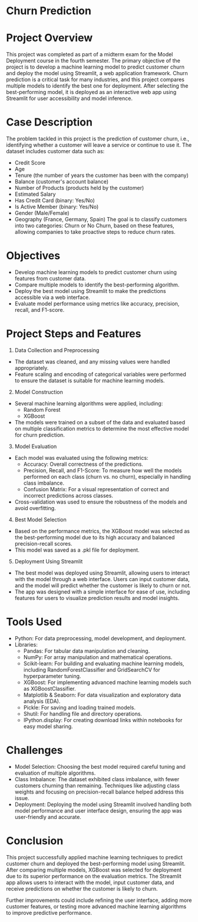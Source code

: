 # Churn Prediction
# Project Overview
This project was completed as part of a midterm exam for the Model Deployment course in the fourth semester. 
The primary objective of the project is to develop a machine learning model to predict customer churn and deploy the model using Streamlit, a web application framework. 
Churn prediction is a critical task for many industries, and this project compares multiple models to identify the best one for deployment. 
After selecting the best-performing model, it is deployed as an interactive web app using Streamlit for user accessibility and model inference.

# Case Description
The problem tackled in this project is the prediction of customer churn, i.e., 
identifying whether a customer will leave a service or continue to use it. 
The dataset includes customer data such as:
  - Credit Score
  - Age
  - Tenure (the number of years the customer has been with the company)
  - Balance (customer's account balance)
  - Number of Products (products held by the customer)
  - Estimated Salary
  - Has Credit Card (binary: Yes/No)
  - Is Active Member (binary: Yes/No)
  - Gender (Male/Female)
  - Geography (France, Germany, Spain)
The goal is to classify customers into two categories: Churn or No Churn, based on these features,
allowing companies to take proactive steps to reduce churn rates.

# Objectives
- Develop machine learning models to predict customer churn using features from customer data.
- Compare multiple models to identify the best-performing algorithm.
- Deploy the best model using Streamlit to make the predictions accessible via a web interface.
- Evaluate model performance using metrics like accuracy, precision, recall, and F1-score.

# Project Steps and Features
1. Data Collection and Preprocessing
- The dataset was cleaned, and any missing values were handled appropriately.
- Feature scaling and encoding of categorical variables were performed to ensure the dataset is suitable for machine learning models.

2. Model Construction
- Several machine learning algorithms were applied, including:
  - Random Forest
  - XGBoost
- The models were trained on a subset of the data and evaluated based on multiple classification metrics to determine the most effective model for churn prediction.

3. Model Evaluation
- Each model was evaluated using the following metrics:
  - Accuracy: Overall correctness of the predictions.
  - Precision, Recall, and F1-Score: To measure how well the models performed on each class (churn vs. no churn), especially in handling class imbalance.
  - Confusion Matrix: For a visual representation of correct and incorrect predictions across classes.
- Cross-validation was used to ensure the robustness of the models and avoid overfitting.

4. Best Model Selection
- Based on the performance metrics, the XGBoost model was selected as the best-performing model due to its high accuracy and balanced precision-recall scores.
- This model was saved as a .pkl file for deployment.

5. Deployment Using Streamlit
- The best model was deployed using Streamlit, allowing users to interact with the model through a web interface. Users can input customer data,
and the model will predict whether the customer is likely to churn or not.
- The app was designed with a simple interface for ease of use, including features for users to visualize prediction results and model insights.

# Tools Used
- Python: For data preprocessing, model development, and deployment.
- Libraries:
  - Pandas: For tabular data manipulation and cleaning.
  - NumPy: For array manipulation and mathematical operations.
  - Scikit-learn: For building and evaluating machine learning models, including RandomForestClassifier and GridSearchCV for hyperparameter tuning.
  - XGBoost: For implementing advanced machine learning models such as XGBoostClassifier.
  - Matplotlib & Seaborn: For data visualization and exploratory data analysis (EDA).
  - Pickle: For saving and loading trained models.
  - Shutil: For handling file and directory operations.
  - IPython.display: For creating download links within notebooks for easy model sharing.

# Challenges
- Model Selection: Choosing the best model required careful tuning and evaluation of multiple algorithms. 
- Class Imbalance: The dataset exhibited class imbalance, with fewer customers churning than remaining.
Techniques like adjusting class weights and focusing on precision-recall balance helped address this issue.
- Deployment: Deploying the model using Streamlit involved handling both model performance and user interface design, ensuring the app was user-friendly and accurate.

# Conclusion
This project successfully applied machine learning techniques to predict customer churn and deployed the best-performing model using Streamlit. 
After comparing multiple models, XGBoost was selected for deployment due to its superior performance on the evaluation metrics. 
The Streamlit app allows users to interact with the model, input customer data, and receive predictions on whether the customer is likely to churn.

Further improvements could include refining the user interface, adding more customer features, 
or testing more advanced machine learning algorithms to improve predictive performance.
